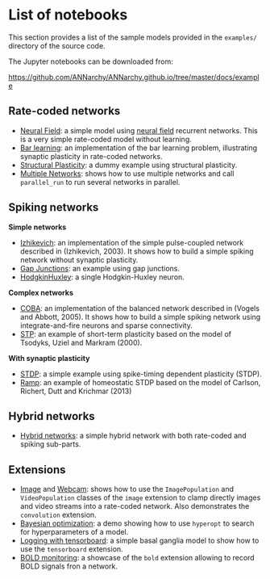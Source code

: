 # List of notebooks

This section provides a list of the sample models provided in the
`examples/` directory of the source code. 

The Jupyter notebooks can be downloaded from:

<https://github.com/ANNarchy/ANNarchy.github.io/tree/master/docs/example>

## Rate-coded networks

-   [Neural Field](NeuralField.ipynb): a simple model using [neural field](http://www.scholarpedia.org/article/Neural_fields) recurrent networks. This is a very simple rate-coded model without learning.
-   [Bar learning](BarLearning.ipynb): an implementation of the bar learning problem, illustrating synaptic plasticity in rate-coded networks.
-   [Structural Plasticity](StructuralPlasticity.ipynb): a dummy example using structural plasticity.
-   [Multiple Networks](MultipleNetworks.ipynb): shows how to use multiple networks and call `parallel_run` to run several networks in parallel.

## Spiking networks

**Simple networks**

-   [Izhikevich](Izhikevich.ipynb): an implementation of the simple pulse-coupled network described in (Izhikevich, 2003). It shows how to build a simple spiking network without synaptic plasticity.
-   [Gap Junctions](GapJunctions.ipynb): an example using gap junctions.
-   [HodgkinHuxley](HodgkinHuxley.ipynb): a single Hodgkin-Huxley neuron.

**Complex networks**

-   [COBA](COBA.ipynb): an implementation of the balanced network described in (Vogels and Abbott, 2005). It
    shows how to build a simple spiking network using integrate-and-fire neurons and sparse connectivity.
-   [STP](STP.ipynb): an example of short-term plasticity based on the model of Tsodyks, Uziel and Markram (2000). 

**With synaptic plasticity**

-   [STDP](SimpleSTDP.ipynb): a simple example using spike-timing dependent plasticity (STDP).
-   [Ramp](Ramp.ipynb): an example of homeostatic STDP based on the model of Carlson, Richert, Dutt and
    Krichmar (2013)
    
## Hybrid networks

-   [Hybrid networks](Hybrid.ipynb): a simple hybrid network with both rate-coded and spiking sub-parts.

## Extensions

-   [Image](Image.ipynb) and [Webcam](Webcam.ipynb): shows how to use the `ImagePopulation` and `VideoPopulation` classes of the `image` extension to clamp directly images and video streams into a rate-coded network. Also demonstrates the `convolution` extension.
-   [Bayesian optimization](BayesianOptimization.ipynb): a demo showing how to use `hyperopt` to search for hyperparameters of a  model.
-   [Logging with tensorboard](BasalGanglia.ipynb): a simple basal ganglia model to show how to use the `tensorboard` extension.
-   [BOLD monitoring](BoldMonitoring.ipynb): a showcase of the `bold` extension allowing to record BOLD signals fron a network.

